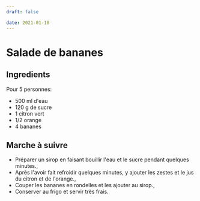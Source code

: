 ```yaml
---
draft: false

date: 2021-01-18
---
```


# Salade de bananes
<!-- more -->

## Ingredients
Pour 5 personnes:

 - 500 ml d'eau
 - 120 g de sucre
 - 1 citron vert
 - 1/2 orange
 - 4 bananes
 
## Marche à suivre
 - Préparer un sirop en faisant bouillir l'eau et le sucre pendant quelques
   minutes.,
 - Après l'avoir fait refroidir quelques minutes, y ajouter les zestes et le jus
   du citron et de l'orange.,
 - Couper les bananes en rondelles et les ajouter au sirop.,
 - Conserver au frigo et servir très frais.

